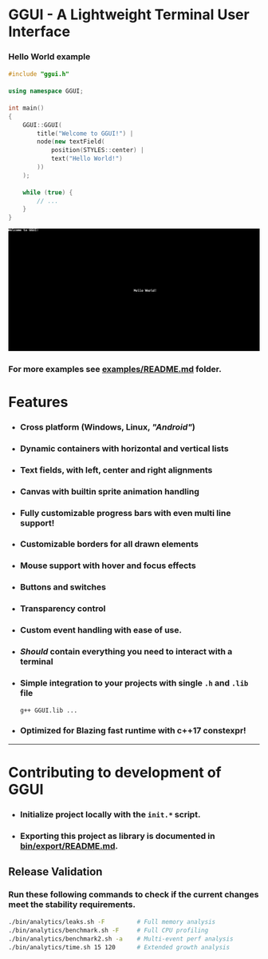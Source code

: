 # **GGUI** - A Lightweight Terminal User Interface

### Hello World example
```C++
#include "ggui.h"

using namespace GGUI;

int main() 
{
    GGUI::GGUI(
        title("Welcome to GGUI!") | 
        node(new textField( 
            position(STYLES::center) | 
            text("Hello World!")
        ))
    );

    while (true) {
        // ... 
    }
}
```

<img src="./bin/img/helloWorld.png">

### For more examples see [examples/README.md](./examples/README.md) folder. 

# Features
 - ### Cross platform (Windows, Linux, *"Android"*)
 - ### **Dynamic containers** with **horizontal** and **vertical** lists
 - ### **Text fields**, with left, center and right alignments
 - ### **Canvas** with builtin **sprite animation** handling
 - ### Fully customizable **progress bars** with even **multi line** support!
 - ### Customizable borders for all drawn elements
 - ### **Mouse support** with hover and focus effects
 - ### **Buttons** and **switches**
 - ### **Transparency** control
 - ### Custom **event handling** with ease of use.
 - ### *Should* contain everything you need to **interact with a terminal**
 - ### **Simple integration** to your projects with single `.h` and `.lib` file
    ```
    g++ GGUI.lib ...
    ```
 - ### **Optimized** for **Blazing fast** runtime with c++17 constexpr!

--- 

# Contributing to development of **GGUI**
- ### Initialize project locally with the `init.*` script.
- ### Exporting this project as library is documented in [bin/export/README.md](./bin/export/README.md).


## Release Validation
### Run these following commands to check if the current changes meet the stability requirements.
```bash
./bin/analytics/leaks.sh -F         # Full memory analysis
./bin/analytics/benchmark.sh -F     # Full CPU profiling
./bin/analytics/benchmark2.sh -a    # Multi-event perf analysis
./bin/analytics/time.sh 15 120      # Extended growth analysis
```
